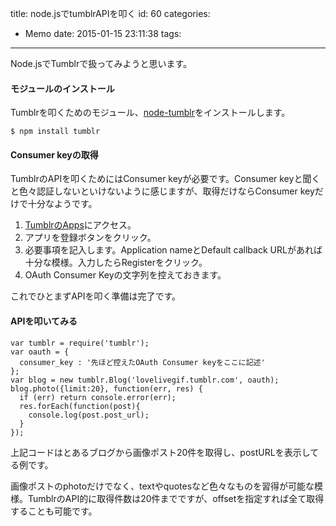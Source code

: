 title: node.jsでtumblrAPIを叩く
id: 60
categories:
  - Memo
date: 2015-01-15 23:11:38
tags:
---
Node.jsでTumblrで扱ってみようと思います。

<!--more-->

#### モジュールのインストール

Tumblrを叩くためのモジュール、[node-tumblr](https://github.com/meritt/node-tumblr)をインストールします。

`$ npm install tumblr`

#### Consumer keyの取得

TumblrのAPIを叩くためにはConsumer keyが必要です。Consumer keyと聞くと色々認証しないといけないように感じますが、取得だけならConsumer keyだけで十分なようです。

1.  [TumblrのApps](https://www.tumblr.com/oauth/apps)にアクセス。
2.  アプリを登録ボタンをクリック。
3.  必要事項を記入します。Application nameとDefault callback URLがあれば十分な模様。入力したらRegisterをクリック。
4.  OAuth Consumer Keyの文字列を控えておきます。

これでひとまずAPIを叩く準備は完了です。

#### APIを叩いてみる

```
var tumblr = require('tumblr');
var oauth = {
  consumer_key : '先ほど控えたOAuth Consumer keyをここに記述'
};
var blog = new tumblr.Blog('lovelivegif.tumblr.com', oauth);
blog.photo({limit:20}, function(err, res) {
  if (err) return console.error(err);
  res.forEach(function(post){
    console.log(post.post_url);
  }
});
```

上記コードはとあるブログから画像ポスト20件を取得し、postURLを表示してる例です。

画像ポストのphotoだけでなく、textやquotesなど色々なものを習得が可能な模様。TumblrのAPI的に取得件数は20件までですが、offsetを指定すれば全て取得することも可能です。